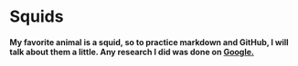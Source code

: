 # Squids
#### My favorite animal is a squid, so to practice markdown and GitHub, I will talk about them a little. Any research I did was done on [Google.](www.google.com)
